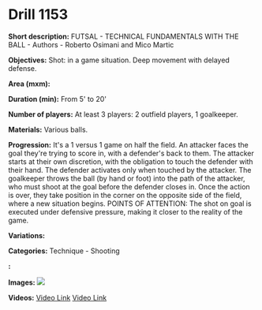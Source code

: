 # Drill 1153

**Short description:**
FUTSAL - TECHNICAL FUNDAMENTALS WITH THE BALL - Authors - Roberto Osimani and Mico Martic

**Objectives:**
Shot: in a game situation. Deep movement with delayed defense.

**Area (mxm):**


**Duration (min):**
From 5' to 20'

**Number of players:**
At least 3 players: 2 outfield players, 1 goalkeeper.

**Materials:**
Various balls.

**Progression:**
It's a 1 versus 1 game on half the field. An attacker faces the goal they're trying to score in, with a defender's back to them. The attacker starts at their own discretion, with the obligation to touch the defender with their hand. The defender activates only when touched by the attacker. The goalkeeper throws the ball (by hand or foot) into the path of the attacker, who must shoot at the goal before the defender closes in. Once the action is over, they take position in the corner on the opposite side of the field, where a new situation begins. POINTS OF ATTENTION: The shot on goal is executed under defensive pressure, making it closer to the reality of the game.

**Variations:**


**Categories:**
Technique - Shooting

**:**


**Images:**
![](https://www.coachingfutsal.com/\images\4dab8c5b43d7140586b4a7fc2c64250ee29c597209fed45c2560a4e315b7d297385f29cccd82e2453184bd5431549ec9bfa177df2ad34f683428e1508b7b151752c1ecf3b919f.jpg)

**Videos:**
[Video Link](https://www.youtube.com/embed/SQztrPuuAPA)
[Video Link](https://www.youtube.com/embed/CLPCYLHRmws)

